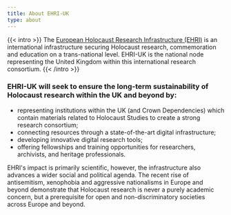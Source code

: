 ```yaml
---
title: About EHRI-UK
type: about
---
```


{{< intro >}}
The [European Holocaust Research Infrastructure (EHRI)](https://www.ehri-project.eu) is an international 
infrastructure securing Holocaust research, commemoration and education on a trans-national level. 
EHRI-UK is the national node representing the United Kingdom within this international research consortium.
{{< /intro >}}

### EHRI-UK will seek to ensure the long-term sustainability of Holocaust research within the UK and beyond by:

 * representing institutions within the UK (and Crown Dependencies) which contain materials related to Holocaust
   Studies to create a strong research consortium;
 * connecting resources through a state-of-the-art digital infrastructure;
 * developing innovative digital research tools;
 * offering fellowships and training opportunities for researchers, archivists, and heritage professionals.

EHRI's impact is primarily scientific, however, the infrastructure also advances a wider
social and political agenda. The recent rise of antisemitism, xenophobia and aggressive
nationalisms in Europe and beyond demonstrate that Holocaust research is never a purely
academic concern, but a prerequisite for open and non-discriminatory societies across
Europe and beyond.